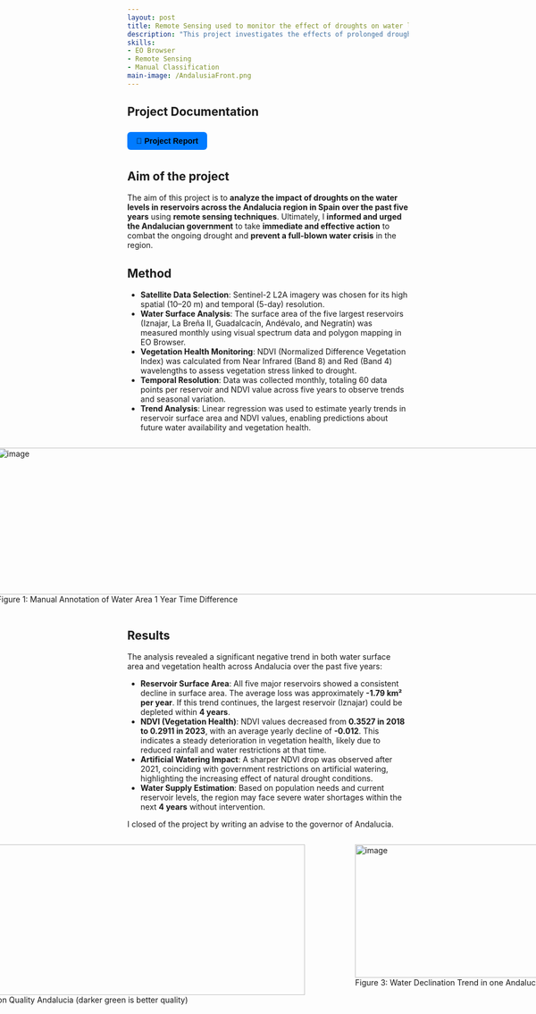 ```yaml
---
layout: post
title: Remote Sensing used to monitor the effect of droughts on water levels in the water reservoirs in the region of Andalucia in Spain (2023)
description: "This project investigates the effects of prolonged droughts on water reservoirs in Andalucia, Spain, using remote sensing data. By analyzing satellite imagery from Sentinel-2, it tracks changes in water surface area and vegetation health over the past five years. The goal is to identify trends in water scarcity and environmental degradation and provide actionable insights to help prevent a looming water crisis in the region." 
skills: 
- EO Browser
- Remote Sensing
- Manual Classification
main-image: /AndalusiaFront.png
---
```

## Project Documentation
<div style="display: flex; flex-wrap: wrap; gap: 12px; margin-bottom: 20px;">

  <a href="/assets/Earth_Observation_Project_Jasper_Welgemoed.pdf" target="_blank" style="
    background-color: #007bff;
    color: black;
    padding: 8px 16px;
    border-radius: 6px;
    text-decoration: none;
    font-weight: bold;
    font-family: sans-serif;">
    📄 Project Report
  </a>

</div>

## Aim of the project

The aim of this project is to **analyze the impact of droughts on the water levels in reservoirs across the Andalucia region in Spain over the past five years** using **remote sensing techniques**. Ultimately, I **informed and urged the Andalucian government** to take **immediate and effective action** to combat the ongoing drought and **prevent a full-blown water crisis** in the region. 

## Method
- **Satellite Data Selection**: Sentinel-2 L2A imagery was chosen for its high spatial (10–20 m) and temporal (5-day) resolution.
- **Water Surface Analysis**: The surface area of the five largest reservoirs (Iznajar, La Breña II, Guadalcacín, Andévalo, and Negratín) was measured monthly using visual spectrum data and polygon mapping in EO Browser.
- **Vegetation Health Monitoring**: NDVI (Normalized Difference Vegetation Index) was calculated from Near Infrared (Band 8) and Red (Band 4) wavelengths to assess vegetation stress linked to drought.
- **Temporal Resolution**: Data was collected monthly, totaling 60 data points per reservoir and NDVI value across five years to observe trends and seasonal variation.
- **Trend Analysis**: Linear regression was used to estimate yearly trends in reservoir surface area and NDVI values, enabling predictions about future water availability and vegetation health.

<div style="display: flex; gap: 10px; justify-content: center; align-items: flex-start;">

  <figure>
  <img width="971" height="263" alt="image" src="https://github.com/user-attachments/assets/b3b0ce54-746d-4e53-90a6-f6a62fe0c8e5" />
  <figcaption>Figure 1: Manual Annotation of Water Area 1 Year Time Difference  </figcaption>
  </figure>  

</div>

## Results

The analysis revealed a significant negative trend in both water surface area and vegetation health across Andalucia over the past five years:

- **Reservoir Surface Area**: All five major reservoirs showed a consistent decline in surface area. The average loss was approximately **-1.79 km² per year**. If this trend continues, the largest reservoir (Iznajar) could be depleted within **4 years**.
- **NDVI (Vegetation Health)**: NDVI values decreased from **0.3527 in 2018 to 0.2911 in 2023**, with an average yearly decline of **-0.012**. This indicates a steady deterioration in vegetation health, likely due to reduced rainfall and water restrictions at that time.
- **Artificial Watering Impact**: A sharper NDVI drop was observed after 2021, coinciding with government restrictions on artificial watering, highlighting the increasing effect of natural drought conditions.
- **Water Supply Estimation**: Based on population needs and current reservoir levels, the region may face severe water shortages within the next **4 years** without intervention.

I closed of the project by writing an advise to the governor of Andalucia. 
<div style="display: flex; gap: 10px; justify-content: center; align-items: flex-start;">


  <figure>
  <img width="667" height="270" alt="image" src="https://github.com/user-attachments/assets/e4373107-6b70-4618-8ce8-cf5b4d011ce7" />
  <figcaption>Figure 2: Vegetation Quality Andalucia (darker green is better quality)  </figcaption>
  </figure>
  
  <figure>
  <img width="445" height="239" alt="image" src="https://github.com/user-attachments/assets/32732970-0284-4959-b89c-80c295f7de1c" />
  <figcaption>Figure 3: Water Declination Trend in one Andalucian Water Reserve  </figcaption>
  </figure>
  

</div>


